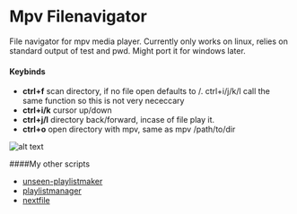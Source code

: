 # Mpv Filenavigator  
File navigator for mpv media player. Currently only works on linux, relies on standard output of test and pwd. Might port it for windows later. 

#### Keybinds  
- __ctrl+f__ scan directory, if no file open defaults to /. ctrl+i/j/k/l call the same function so this is not very nececcary
- __ctrl+i/k__ cursor up/down
- __ctrl+j/l__ directory back/forward, incase of file play it.
- __ctrl+o__ open directory with mpv, same as mpv /path/to/dir
  
![alt text](https://giant.gfycat.com/DisfiguredBlindAmethystinepython.gif "Screenshot")

####My other scripts
- [unseen-playlistmaker](https://github.com/donmaiq/unseen-playlistmaker)
- [playlistmanager](https://github.com/donmaiq/Mpv-Playlistmanager)
- [nextfile](https://github.com/donmaiq/mpv-nextfile)
